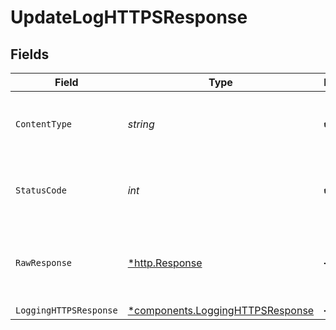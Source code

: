 # UpdateLogHTTPSResponse


## Fields

| Field                                                                               | Type                                                                                | Required                                                                            | Description                                                                         |
| ----------------------------------------------------------------------------------- | ----------------------------------------------------------------------------------- | ----------------------------------------------------------------------------------- | ----------------------------------------------------------------------------------- |
| `ContentType`                                                                       | *string*                                                                            | :heavy_check_mark:                                                                  | HTTP response content type for this operation                                       |
| `StatusCode`                                                                        | *int*                                                                               | :heavy_check_mark:                                                                  | HTTP response status code for this operation                                        |
| `RawResponse`                                                                       | [*http.Response](https://pkg.go.dev/net/http#Response)                              | :heavy_minus_sign:                                                                  | Raw HTTP response; suitable for custom response parsing                             |
| `LoggingHTTPSResponse`                                                              | [*components.LoggingHTTPSResponse](../../models/components/logginghttpsresponse.md) | :heavy_minus_sign:                                                                  | OK                                                                                  |